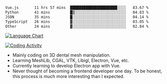 <!--START_SECTION:waka-->

```txt
Vue.js       11 hrs 57 mins  █████████████████████░░░░   83.67 %
Python       41 mins         █▒░░░░░░░░░░░░░░░░░░░░░░░   04.83 %
JSON         35 mins         █░░░░░░░░░░░░░░░░░░░░░░░░   04.14 %
TypeScript   26 mins         ▓░░░░░░░░░░░░░░░░░░░░░░░░   03.05 %
Other        24 mins         ▓░░░░░░░░░░░░░░░░░░░░░░░░   02.84 %
```

<!--END_SECTION:waka-->

<!--START_SECTION:waka_lang_chart_svg-->
[![Language Chart](https://wakatime.com/share/@DYPro_MIKE/13ed6aa1-fa8f-42b5-8fa7-97c58e94375f.svg)](https://wakatime.com)
<!--END_SECTION:waka_lang_chart_svg-->

<!--START_SECTION:waka_coding_activity_svg-->
[![Coding Activity](https://wakatime.com/share/@DYPro_MIKE/2224f81a-edc4-46bb-b59e-25de5147ed15.svg)](https://wakatime.com)
<!--END_SECTION:waka_coding_activity_svg-->

<!--
**0x11111111/0x11111111** is a ✨ _special_ ✨ repository because its `README.md` (this file) appears on your GitHub profile.

Here are some ideas to get you started:

- 🔭 I’m currently working on ...
- 🌱 I’m currently learning ...
- 👯 I’m looking to collaborate on ...
- 🤔 I’m looking for help with ...
- 💬 Ask me about ...
- 📫 How to reach me: ...
- 😄 Pronouns: ...
- ⚡ Fun fact: ...
-->
- Mainly coding on 3D dental mesh manipulation.
- Learning MeshLib, CGAL, VTK, Libigl, Electron, Vue, etc.
- Currently learning to develop Electron app with Vue.
- Never thought of becoming a frontend developer one day. To be honest, this process is much more interesting than I expected.
